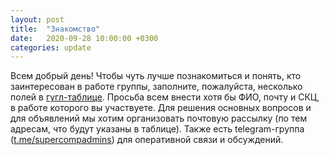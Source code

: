 ```yaml
---
layout: post
title:  "Знакомство"
date:   2020-09-28 10:00:00 +0300
categories: update
---
```

Всем добрый день! Чтобы чуть лучше познакомиться и понять, кто заинтересован в работе группы, заполните, пожалуйста, несколько полей в [гугл-таблице](https://docs.google.com/spreadsheets/d/1qgz5CZggnma9PCQxWJ5jWiHqqi-x9aD9vcxFSwWk0QY/edit#gid=0). Просьба всем внести хотя бы ФИО, почту и СКЦ, в работе которого вы участвуете. Для решения основных вопросов и для объявлений мы хотим организовать почтовую рассылку (по тем адресам, что будут указаны в таблице). Также есть telegram-группа ([t.me/supercompadmins](http://t.me/supercompadmins)) для оперативной связи и обсуждений.
